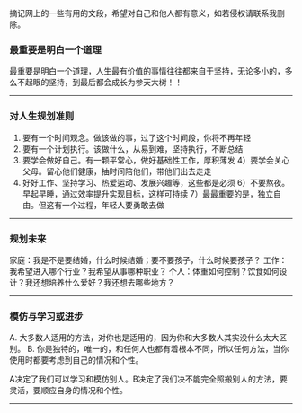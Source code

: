 摘记网上的一些有用的文段，希望对自己和他人都有意义，如若侵权请联系我删除。


### 最重要是明白一个道理
最重要是明白一个道理，人生最有价值的事情往往都来自于坚持，无论多小的，多么不起眼的坚持，到最后都会成长为参天大树！！

---

### 对人生规划准则
1) 要有一个时间观念。做该做的事，过了这个时间段，你将不再年轻  
2) 要有一个计划执行。该做什么，从易到难，坚持执行，不断总结
3) 要学会做好自己。有一颗平常心，做好基础性工作，厚积薄发 
4）要学会关心父母。留心他们健康，抽时间陪他们，带他们出去走走
5) 好好工作、坚持学习、热爱运动、发展兴趣等，这些都是必须
6）不要熬夜。早起早睡，通过效率提升实现目标，这样可持续
7）最最重要的是，独立自由。但这有一个过程，年轻人要勇敢去做

---
### 规划未来
家庭：我是不是要结婚，什么时候结婚；要不要孩子，什么时候要孩子？ 
工作：我希望进入哪个行业？我希望从事哪种职业？ 
个人：体重如何控制？饮食如何设计？我还想培养什么爱好？我还想去哪些地方？

---

### 模仿与学习或进步

A. 大多数人适用的方法，对你也是适用的，因为你和大多数人其实没什么太大区别。
B. 你是独特的，唯一的，和任何人也都有着根本不同，所以任何方法，当你使用时都要考虑到自己的情况和个性。

A决定了我们可以学习和模仿别人。B决定了我们决不能完全照搬别人的方法，要灵活，要顺应自身的情况和个性。

---
